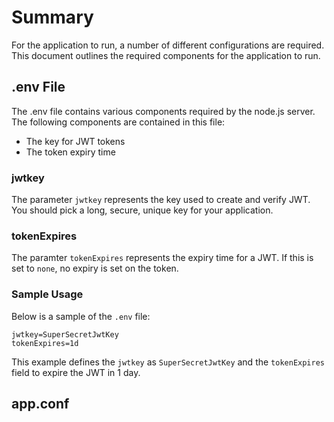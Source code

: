 # Summary

For the application to run, a number of different configurations are required. This document outlines the required components for the application to run.

## .env File

The .env file contains various components required by the node.js server. The following components are contained in this file:

* The key for JWT tokens
* The token expiry time

### jwtkey

The parameter `jwtkey` represents the key used to create and verify JWT. You should pick a long, secure, unique key for your application. 

### tokenExpires

The paramter `tokenExpires` represents the expiry time for a JWT. If this is set to `none`, no expiry is set on the token. 

### Sample Usage

Below is a sample of the `.env` file:

```
jwtkey=SuperSecretJwtKey
tokenExpires=1d
```

This example defines the `jwtkey` as `SuperSecretJwtKey` and the `tokenExpires` field to expire the JWT in 1 day. 

## app.conf

